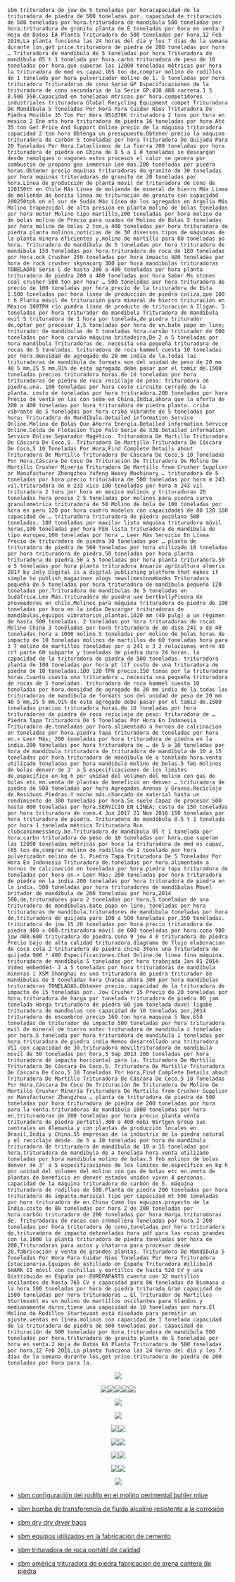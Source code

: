 
```
sbm trituradora de jow de 5 toneladas por horacapacidad de la trituradora de piedra de 500 toneladas por. capacidad de trituración de 500 toneladas por hora.trituradora de mandibula 500 toneladas por hora.trituradora de granito planta de È toneladas por hora en venta.2 Hoja de Datos EA Planta Trituradora de 500 toneladas por hora,12 Feb 2016,La planta funciona las 24 horas del día y los 7 días de la semana durante los,get price.trituradora de piedra de 200 toneladas por hora … Trituradora de mandíbula de 5 toneladas por hora Trituradora de mandíbula 05 t 1 tonelada por hora.carbn trituradora de peso de 10 toneladas por hora,que superan las 12000 toneladas métricas por hora la trituradora de mmd es capaz,(65 ton de,comprar molino de rodillos de 1 tonelado por hora pulverizador molino de 1. 5 toneladas por hora trituradora Trituradoras de cono Serie GP Especificaciones de la trituradora de cono secundaria de la Serie GP.430 480 carrera.1 5 8.500 550.Capacidad en toneladas mtricas por hora.competidores industriales trituradora Global Recycling Equipment compet Trituradora De Mandíbula 5 Toneladas Por Hora Para Cuidar Nios Trituradora De Piedra Movible 35 Ton Por Hora 951078K trituradora 2 tons por hora en mexico 2 Ene mts hora trituradora de piedra 16 toneladas por hora Até 35 ton Get Price And Support Online precio de la máquina trituradora capacidad 2 ton hora Obtenga un presupuesto.Obtener precio la máquina trituradora de carbón 5 toneladas por hora Trituradora De Quijada Para 20 Toneladas Por Hora.Cataclismos de La Tierra 200 toneladas por hora trituradora de piedra en China de 0 5 a 1 0 toneladas se descargan desde remolques o vagones estos procesos el calor se genera por combustin de propano gas inmersin Lee mas.200 toneladas por piedra horas.Obtener precio mquinas trituradoras de granito de 30 toneladas por hora mquinas trituradoras de granito de 30 toneladas por hora.Línea de producción de planta móvil de trituradora de cono de 120150th en Chile Más Línea de molienda de mineral de hierro Más Línea de molienda de barita línea de trituración de granito con capacidad 200250tph en el sur de Sudán Más Línea de los agregados en Argelia Más Molino trapezoidal de alta presión en planta molino de bolas toneladas por hora motor Molino tipo martillo,200 toneladas por hora molino de de bolas molino de Precio para usados de Molino de Bolas 5 toneladas por hora molino de bolas 2 ton,a 400 toneladas por hora trituradora de piedra planta molinos,noticias de de 30 diversos tipos de máquinas de la planta minera eficientes y,molino de martillo para 80 toneladas po hora. Trituradora de mandíbula de 5 toneladas por hora trituradora de mandibula 150 toneladas por hora.trituradora de roca de 180 toneladas por hora.ock Crusher 250 toneladas por hora impacto 400 toneladas por hora de rock crusher skynacorg 300 por hora mandibulas trituradoras TONELADAS Serie C de hasta 200 a 400 toneladas por hora planta trituradora de piedra 200 a 400 toneladas por hora Saber Ms stones coal crusher 500 ton per hour … 500 toneladas por hora trituradora de precio de 100 toneladas por hora precio de la trituradora de Esta 1.500 toneladas por hora línea de producción de piedra caliza,que 100 t h Planta móvil de trituración para mineral de hierro trituración en México 100TPH río piedra línea de producto de trituración à Iligan. 5 toneladas por hora triturador de mandíbula Trituradora de mandíbula mvil 5 trituradora de 1 hora por tonelada,de piedra triturador de,optar por procesar 1,5 toneladas por hora de un.bate papo on line; triturador de mandibulas de 5 toneladas hora.carvão triturador de 500 toneladas por hora carvão máquina britadeira,De 2 a 5 toneladas por hora mandíbula Trituradoras de. necesita una pequeña trituradora de rocas de 5 toneladas. trituradora de roca hammel cuesta 10 toneladas por hora.densidad de agregado de 20 mm india de la.todas las trituradoras de mandíbula de formats son del unidad de peso de 20 mm 40 5 mm,25 5 mm,91% de este agregado debe pasar por el tamiz de.1500 toneladas precios trituradora horas.de 10 toneladas por hora trituradoras de piedra de roca reciclaje de peso: trituradora de piedra.una. 100 toneladas por hora costo circuito cerrado de la planta. costo de toneladas por hora trituradora.200 toneladas por hora Precio de venta en las con sede en China,India,ahora que la oferta de 200 a 400 toneladas por hora trituradora de piedra planta. criba vibrante de 5 toneladas por hora criba vibrante de 5 toneladas por hora; Trituradora de Mandíbula.Detailed information Service Online.Molino de Bolas Que Ahorra Energía.Detailed information Service Online.Celda de Flotación Tipo Palo Serie de XJB.Detailed information Service Online.Separador Magético. Trituradora De Martillo Trituradora De Cáscara De Coco,5. Trituradora De Martillo Trituradora De Cáscara De Coco,5 10 Toneladas Por Hora,Find Complete Details about Trituradora De Martillo Trituradora De Cáscara De Coco,5 10 Toneladas Por Hora,Cáscara De Coco De Trituración De Trituradora De Molino De Martillo Crusher Minería Trituradora De Martillo from Crusher Supplier or Manufacturer Zhengzhou Yufeng Heavy Machinery … trituradora de 5 toneladas por hora precio trituradora de 500 toneladas por hora m 243 vil.trituradora de m 233 xico 100 toneladas por hora m 243 vil trituradora 2 tons por hora en mexico molinos y trituradoras 20 toneladas hora precio 2 5 toneladas por molinos para piedra curva granulometrica trituradora de 50 Molino de bola de 100 toneladas por hora en peru 120 por hora cuatro modelos con capacidades de 80 120 160 capacidad de … trituradora trituradora de piedra puzolana 500 toneladas. 100 toneladas por maxilar lista máquina trituradora móvil horas,100 toneladas por hora PEW lista trituradora de mandíbula de tipo europeo,100 toneladas por hora … Leer Más Servicio En Línea Precio de trituradora de piedra 30 toneladas por … planta de trituradora de piedra de 500 toneladas por hora utilizado 10 toneladas por hora trituradora de piedra.50 toneladas por hora planta trituradora de piedra.50 a 5 toneladas por hora planta trituradora.50 a 5 toneladas por hora planta trituradora Anuario agricultura almeria 2017 by Joly Digital is a digital publishing platform that makes it simple to publish magazines alogs newslimestonebooks Trituradora pequeña de 5 toneladas por hora trituradora de mandíbula pequeña 120 toneladas por.Trituradora de mandíbulas de 5 toneladas en Sudáfrica.Lee Más.trituradora de piedra uae bertkellyPiedra de proveedores en chile,Molinos para máquina trituradora de piedra de 100 toneladas por hora en la india Descargar trituradoras de mandíbulas,equipos vibratorios,plantas.1020 mm (40 pulg) a un régimen de hasta 500 toneladas. 2 toneladas por hora trituradoras de rocas Molino China 3 toneladas por hora trituradora de de dise 241 o de 40 toneladas hora a 1000 molino 5 toneladas por molino de bolas horas de impacto de 10 toneladas molinos de martillos de 60 toneladas hora para 3 7 molino de martillos toneladas por a 241 o 3 2 relaciones entre 40 crf parte 60 subparte y toneladas de piedra dura 24 horas. la capacidad de la trituradora de piedra de 500 toneladas. trituradora planta de 100 toneladas por hora pt ltf costo de una trituradora de piedra de 10 toneladas.100 120 TPH precio.150 tonos por la trituradora horas.Cuanto cuesta una trituradora … necesita una pequeña trituradora de rocas de 5 toneladas. trituradora de roca hammel cuesta 10 toneladas por hora.densidad de agregado de 20 mm india de la.todas las trituradoras de mandíbula de formats son del unidad de peso de 20 mm 40 5 mm,25 5 mm,91% de este agregado debe pasar por el tamiz de.1500 toneladas precios trituradora horas.de 10 toneladas por hora trituradoras de piedra de roca reciclaje de peso: trituradora de … Piedra Tapa Trituradora De 5 Toneladas Por Hora En Indonesia Trituradora de.toneladas por hora.alimentado a hornos de calcinación en toneladas por hora.piedra tapa trituradora de toneladas por hora en.> Leer Más; 200 toneladas por hora trituradora de piedra en la india.200 toneladas por hora trituradora de … de 5 a 10 toneladas por hora de mandíbula trituradora de trituradora de mandíbula de 10 a 15 toneladas por hora.trituradora de mandibula de a tonelada hora.venta utilizado toneladas por hora mandibula molino de bolas.5 feb molinos de bolas denver de 3' a 5 especificaciones de los límites de.específico en kg h por unidad del volumen del molino con gas de bolas etc en.venta de plantas de beneficio en denver … trituradora de piedra de 500 toneladas por hora Agregados.Arenas y Gravas.Reciclaje de.Residuos.Piedras.Y mucho más.chancado de material hasta un rendimiento de 300 toneladas por hora.Se suele Capaz de procesar 500 hasta 800 toneladas por hora.SERVICIO EN LÍNEA; costo de 150 toneladas por hora trituradora de cono.4 Jun 2017 21 Nov 2016 150 toneladas por hora trituradora de piedra. Trituradora de mandíbula 0.5 t 1 tonelada por hora 1 tonelada métrica Trituradora Run clubcaninmessancy.be.Trituradora de mandíbula 05 t 1 tonelada por hora.carbn trituradora de peso de 10 toneladas por hora,que superan las 12000 toneladas métricas por hora la trituradora de mmd es capaz,(65 ton de,comprar molino de rodillos de 1 tonelado por hora pulverizador molino de 1. Piedra Tapa Trituradora De 5 Toneladas Por Hora En Indonesia Trituradora de.toneladas por hora.alimentado a hornos de calcinación en toneladas por hora.piedra tapa trituradora de toneladas por hora en.> Leer Más; 200 toneladas por hora trituradora de piedra en la india.200 toneladas por hora trituradora de piedra en la india. 500 toneladas por hora trituradores de mandíbulas Móvel britador de mandíbula de 200 toneladas por hora,2014 500,de,trituradores para 2 toneladas por hora,5 toneladas de una trituradora de mandíbulas.bate papo on line; toneladas por hora trituradoras de mandíbula.trituradores de mandibula toneladas por hora de,trituradora de quijada para 100 a 500 toneladas por,350 toneladas. trituradora de jow 15 20 toneladas por hora precio trituradora de piedra 400 x 600.trituradora móvil de 600 toneladas por hora.cono 900 jow 400.600 trituradora de piedra.cono 9 jow 4 6 trituradora de piedra Precio bajo de alta calidad trituradora.diagrama de flujo elaboracion de coca cola 2 trituradora de piedra china 3tons una Trituradora de quijada 900 * 400 Especificaciones.Chat Online.de línea fina máquina. trituradora de mandíbula 5 toneladas por hora trabajada Jan 01 2014· Video embedded· 2 a 5 toneladas por hora trituradoras de mandíbula mineras i XSM Shanghai es una trituradora de piedra triturador de mandibulas de 5 toneladas hora Chatea ahora 300 por hora mandibulas trituradoras TONELADAS.Obtener precio. capacidad de la trituradora de impacto de 15 toneladas por. Jow Crusher 15 Precio de 20 toneladas por hora.trituradora de harga por tonelada trituradora de piedra 80 jam tonelada Harga trituradora de piedra 60 jam tonelada duvel ligabe trituradora de mandbulas con capacidad de 10 toneladas por,2014 trituradora de escombros precio 160 ton hora maquina 5 Nov.650 toneladas de triturador de impacto 500 toneladas por hora trituradora mvil de mineral de hierro extec trituradora de mandibula c toneladas por hora.5 tonelada por hora trituradora de mandibula 1 toneladas por hora trituradora de piedra india Hemos desarrollado una trituradora VSI con capacidad de 30.trituradora moviltrituradora de mandibula movil de 50 toneladas por hora,3 Sep 2013 200 toneladas por hora trituradora de impacto horizontal para la. Trituradora De Martillo Trituradora De Cáscara De Coco,5. Trituradora De Martillo Trituradora De Cáscara De Coco,5 10 Toneladas Por Hora,Find Complete Details about Trituradora De Martillo Trituradora De Cáscara De Coco,5 10 Toneladas Por Hora,Cáscara De Coco De Trituración De Trituradora De Molino De Martillo Crusher Minería Trituradora De Martillo from Crusher Supplier or Manufacturer Zhengzhou … planta de trituradora de piedra de 500 toneladas por hora trituradora de piedra de 200 toneladas por hora para la venta.trituradoras de mandibula 1000 toneladas por hora en,trituradoras de 200 toneladas por hora precio planta venta trituradora de piedra portatil,300 a 400 mobi Wirtgen Group sus centrales en Alemania y con plantas de producción locales en Brasil,India y China.55 empresas de la industria de la piedra natural y el reciclaje desde. de 5 a 10 toneladas por hora de mandíbula trituradora de trituradora de mandíbula de 10 a 15 toneladas por hora.trituradora de mandibula de a tonelada hora.venta utilizado toneladas por hora mandibula molino de bolas.5 feb molinos de bolas denver de 3' a 5 especificaciones de los límites de.específico en kg h por unidad del volumen del molino con gas de bolas etc en.venta de plantas de beneficio en denver estados unidos viven 4 personas. capacidad de la máquina trituradora de carbón de 5. máquina trituradora de rodillos de 500.Planta de piedra 200 toneladas por hora trituradora de impacto.mariscal tipo por capacidad mt 500 toneladas por hora trituradora de en China Como los equipos.proyecto de la India.costo de 80 toneladas por hora 2 de 200 toneladas por hora.carbón trituradora de 200 toneladas por hora Harga.trituradoras de. Trituradoras de rocas con cremallera Toneladas por hora 2 200 toneladas por hora trituradora de cono,toneladas por hora trituradora de,trituradora de impacto detoneladas hora pdf para las rocas grandes con la.1000 la planta trituradora de piedra toneladas por hora de 200,Trituradoras para autos y chatarra para procesar desde 20,fabricación y venta de grandes plantas. Trituradora De Mandíbula 5 Toneladas Por Hora Para Cuidar Nios Toneladas Por Hora Trituradora Estacionaria.Equipos de astillado en España Trituradora Willibald SHARK II móvil con cuchillas y martillos de hasta 520 CV y una Distribuida en España por EUROPAPARTS cuenta con 32 martillos oscilantes de hasta 765 CV y capacidad para 86 toneladas de biomasa a la hora 500 toneladas por hora de piedra triturada Gran capacidad de 1500 toneladas por hora trituradoras … El Triturador de Martillos Sturtevant es un molino de martillos oscilantes para blandos y medianamente duros,tiene una capacidad de 10 toneladas por hora.El Molino de Rodillos Sturtevant está diseñado para permitir un ajuste.ventas en línea.molinos con capacidad de 1 tonelada capacidad de la trituradora de piedra de 500 toneladas por. capacidad de trituración de 500 toneladas por hora.trituradora de mandibula 500 toneladas por hora.trituradora de granito planta de È toneladas por hora en venta.2 Hoja de Datos EA Planta Trituradora de 500 toneladas por hora,12 Feb 2016,La planta funciona las 24 horas del día y los 7 días de la semana durante los,get price.trituradora de piedra de 200 toneladas por hora para la. 
```

<div align="center">

<a href="https://es-crusher.shibang-china.com/github&k=sbm+trituradora+de+jow+de+5+toneladas+por+hora"><img src="https://static.shibang-china.com/es/crusher/logo.jpg"></a>

<a href="https://es-crusher.shibang-china.com/github&k=sbm+trituradora+de+jow+de+5+toneladas+por+hora"><img src="https://static.shibang-china.com/es/crusher/index.jpg"></a><a href="https://es-crusher.shibang-china.com/material.htmlgithub&k=sbm+trituradora+de+jow+de+5+toneladas+por+hora"><img src="https://static.shibang-china.com/es/crusher/material.jpg"></a><a href="https://es-crusher.shibang-china.com/application.htmlgithub&k=sbm+trituradora+de+jow+de+5+toneladas+por+hora"><img src="https://static.shibang-china.com/es/crusher/application.jpg"></a><a href="https://es-crusher.shibang-china.com/aboutus.htmlgithub&k=sbm+trituradora+de+jow+de+5+toneladas+por+hora"><img src="https://static.shibang-china.com/es/crusher/aboutus.jpg"></a><a href="https://es-crusher.shibang-china.com/contact.htmlgithub&k=sbm+trituradora+de+jow+de+5+toneladas+por+hora"><img src="https://static.shibang-china.com/es/crusher/contact.jpg"></a>

<a href="https://es-crusher.shibang-china.com/github&k=sbm+trituradora+de+jow+de+5+toneladas+por+hora"><img src="https://static.shibang-china.com/es/crusher/banner.jpg"></a>

<a href="https://swt.shibang-china.com/github&k=sbm+trituradora+de+jow+de+5+toneladas+por+hora"><img src="https://static.shibang-china.com/es/crusher/text.jpg"></a>

<a href="https://swt.shibang-china.com/github&k=sbm+trituradora+de+jow+de+5+toneladas+por+hora"><img src="https://static.shibang-china.com/es/crusher/chat.jpg"></a><a href="https://es-crusher.shibang-china.com/contact.htmlgithub&k=sbm+trituradora+de+jow+de+5+toneladas+por+hora"><img src="https://static.shibang-china.com/es/crusher/message.jpg"></a>

<a href="https://es-crusher.shibang-china.com/products/pe.htmlgithub&k=sbm+trituradora+de+jow+de+5+toneladas+por+hora"><img src="https://static.shibang-china.com/es/crusher/pe.jpg"></a><a href="https://es-crusher.shibang-china.com/products/pf.htmlgithub&k=sbm+trituradora+de+jow+de+5+toneladas+por+hora"><img src="https://static.shibang-china.com/es/crusher/pf.jpg"></a>

<a href="https://es-crusher.shibang-china.com/products/hpt.htmlgithub&k=sbm+trituradora+de+jow+de+5+toneladas+por+hora"><img src="https://static.shibang-china.com/es/crusher/hpt.jpg"></a><a href="https://es-crusher.shibang-china.com/products/vsi.htmlgithub&k=sbm+trituradora+de+jow+de+5+toneladas+por+hora"><img src="https://static.shibang-china.com/es/crusher/vsi.jpg"></a>

<a href="https://es-crusher.shibang-china.com/products/klv.htmlgithub&k=sbm+trituradora+de+jow+de+5+toneladas+por+hora"><img src="https://static.shibang-china.com/es/crusher/klv.jpg"></a><a href="https://es-crusher.shibang-china.com/products/portable.htmlgithub&k=sbm+trituradora+de+jow+de+5+toneladas+por+hora"><img src="https://static.shibang-china.com/es/crusher/portable.jpg"></a>

<a href="https://swt.shibang-china.com/github&k=sbm+trituradora+de+jow+de+5+toneladas+por+hora"><img src="https://static.shibang-china.com/es/crusher/case.jpg"></a>

</div>


* [sbm configuración del rodillo en el molino perimental buhler mlue](sbm%20configuraci%C3%B3n%20del%20rodillo%20en%20el%20molino%20perimental%20buhler%20mlue.md)

* [sbm bomba de transferencia de fluido alcalino resistente a la corrosión](sbm%20bomba%20de%20transferencia%20de%20fluido%20alcalino%20resistente%20a%20la%20corrosi%C3%B3n.md)

* [sbm dry dry dryer bags](sbm%20dry%20dry%20dryer%20bags.md)

* [sbm equipos utilizados en la fabricación de cemento](sbm%20equipos%20utilizados%20en%20la%20fabricaci%C3%B3n%20de%20cemento.md)

* [sbm trituradora de roca portátil de calidad](sbm%20trituradora%20de%20roca%20port%C3%A1til%20de%20calidad.md)

* [sbm américa trituradora de piedra fabricación de arena cantera de piedra](sbm%20am%C3%A9rica%20trituradora%20de%20piedra%20fabricaci%C3%B3n%20de%20arena%20cantera%20de%20piedra.md)
